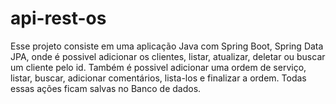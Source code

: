 # api-rest-os
Esse projeto consiste em uma aplicação Java com Spring Boot, Spring Data JPA, onde é possivel adicionar os clientes, listar, atualizar, deletar ou buscar um cliente pelo id.
Também é possivel adicionar uma ordem de serviço, listar, buscar, adicionar comentários, lista-los e finalizar a ordem. Todas essas ações ficam salvas no Banco de dados.
